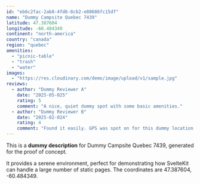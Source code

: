 ```yaml
---
id: "eb6c2fac-2ab8-4fd6-8cb2-e80686fc15df"
name: "Dummy Campsite Quebec 7439"
latitude: 47.387604
longitude: -60.484349
continent: "north-america"
country: "canada"
region: "quebec"
amenities:
  - "picnic-table"
  - "trash"
  - "water"
images:
  - "https://res.cloudinary.com/demo/image/upload/v1/sample.jpg"
reviews:
  - author: "Dummy Reviewer A"
    date: "2025-05-025"
    rating: 5
    comment: "A nice, quiet dummy spot with some basic amenities."
  - author: "Dummy Reviewer B"
    date: "2025-02-024"
    rating: 4
    comment: "Found it easily. GPS was spot on for this dummy location."
---
```


This is a **dummy description** for Dummy Campsite Quebec 7439, generated for the proof of concept.

It provides a serene environment, perfect for demonstrating how SvelteKit can handle a large number of static pages. The coordinates are 47.387604, -60.484349.
